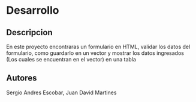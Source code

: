 # Desarrollo

Descripcion
---------------
En este proyecto encontraras un formulario en HTML, validar los datos del formulario, como guardarlo en un vector y mostrar los datos ingresados (Los cuales se encuentran en el vector) en una tabla  


Autores
----------------------
Sergio Andres Escobar, 
Juan David Martines
